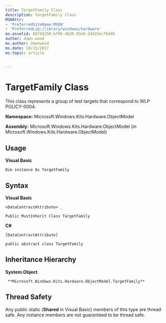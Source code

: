 ```yaml
---
title: TargetFamily Class
description: TargetFamily Class
MSHAttr:
- 'PreferredSiteName:MSDN'
- 'PreferredLib:/library/windows/hardware'
ms.assetid: 68f94250-bf06-4620-93e6-2d422ecfb44b
author: dawn.wood
ms.author: dawnwood
ms.date: 10/15/2017
ms.topic: article


---
```


# TargetFamily Class


This class represents a group of test targets that correspond to WLP POLICY-0004.

**Namespace:** Microsoft.Windows.Kits.Hardware.ObjectModel

**Assembly:** Microsoft.Windows.Kits.Hardware.ObjectModel (in Microsoft.Windows.Kits.Hardware.ObjectModel)

## <span id="Usage"></span><span id="usage"></span><span id="USAGE"></span>Usage


**Visual Basic**

`Dim instance As TargetFamily`

## <span id="Syntax"></span><span id="syntax"></span><span id="SYNTAX"></span>Syntax


**Visual Basic**

`<DataContractAttribute> _`

`Public MustInherit Class TargetFamily`

**C#**

`[DataContractAttribute]`

`public abstract class TargetFamily`

## <span id="Inheritance_Hierarchy"></span><span id="inheritance_hierarchy"></span><span id="INHERITANCE_HIERARCHY"></span>Inheritance Hierarchy


**System.Object**

     **Microsoft.Windows.Kits.Hardware.ObjectModel.TargetFamily**

## <span id="Thread_Safety"></span><span id="thread_safety"></span><span id="THREAD_SAFETY"></span>Thread Safety


Any public static (**Shared** in Visual Basic) members of this type are thread safe. Any instance members are not guaranteed to be thread safe.

 

 






